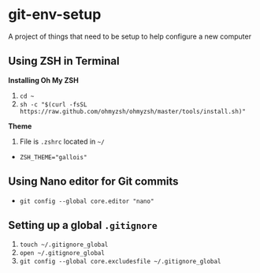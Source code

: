 # git-env-setup
A project of things that need to be setup to help configure a new computer

## Using ZSH in Terminal
**Installing Oh My ZSH**
1. `cd ~`
2. `sh -c "$(curl -fsSL https://raw.github.com/ohmyzsh/ohmyzsh/master/tools/install.sh)"`

**Theme**
1. File is `.zshrc` located in `~/`
- `ZSH_THEME="gallois"`

## Using Nano editor for Git commits
- `git config --global core.editor "nano"`

## Setting up a global  `.gitignore`
1. `touch ~/.gitignore_global`
2. `open ~/.gitignore_global`
3. `git config --global core.excludesfile ~/.gitignore_global`